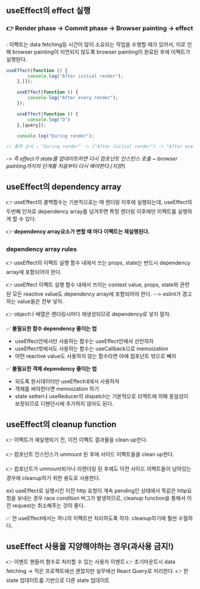 ## useEffect의 effect 실행

### 👉 **Render phase -> Commit phase -> Browser painting -> effect**

: 이펙트는 data fetching등 시간이 많이 소요되는 작업을 수행할 때가 있어서, 이로 인해 browser painting이 지연되지 않도록 browser painting이 완료된 후에 이펙트가 실행된다.

```js
useEffect(function () {
        console.log("After initial render");
    },[]);

    useEffect(function () {
        console.log("After every render");
    });

    useEffect(function () {
        console.log("D")
    },[query]);

    console.log("During render");

// 출력 순서 : "During render" -> ("After initial render") -> "After every render" -> ("D")
```

-> *즉 effect가 state를 업데이트하면 다시 컴포넌트 인스턴스 호출 ~ browser painting까지의 단계를 처음부터 다시 해야한다.(지양!)*

## useEffect의 dependency array

👉 useEffect의 콜백함수는 기본적으로는 매 렌더링 이후에 실행되는데, useEffect의 두번째 인자로 dependency array를 넘겨주면 특정 렌더링 이후에만 이펙트를 실행하게 할 수 있다.

👉 **dependency array요소가 변할 때 마다 이펙트는 재실행된다.**

### dependency array rules

👉 useEffect의 이펙트 실행 함수 내에서 쓰는 props, state는 반드시 dependency array에 포함되어야 한다.

👉 useEffect 이펙트 실행 함수 내에서 쓰이는 context value, props, state와 관련된 모든 reactive value도 dependency array에 포함되어야 한다. --> eslint가 경고하는 value들은 전부 넣자.

👉 object나 배열은 렌더링시마다 재생성되므로 dependency로 넣지 말자.

✅ **불필요한 함수 dependency 줄이는 법**

- useEffect안에서만 사용하는 함수는 useEffect안에서 선언하자
- useEffect밖에서도 사용하는 함수는 useCallback으로 memoization
- 어떤 reactive value도 사용하지 않는 함수라면 아예 컴포넌트 밖으로 빼자

✅ **불필요한 객체 dependency 줄이는 법**

- 되도록 원시데이터만 useEffect내에서 사용하자
- 객체를 써야한다면 memoization 하기
- state setter나 useReducer의 dispatch는 기본적으로 리액트에 의해 동일성이 보장되므로 디펜던시에 추가하지 않아도 된다.

## useEffect의 cleanup function

👉 이펙트가 재실행되기 전, 이전 이펙트 결과물을 clean up한다.

👉 컴포넌트 인스턴스가 unmount 된 후에 사이드 이펙트들을 clean up한다.

👉 컴포넌트가 unmount되거나 리렌더링 된 후에도 이전 사이드 이펙트들이 남아있는 경우에 cleanup하기 위한 용도로 사용한다.

ex) useEffect로 실행시킨 이전 http 요청이 계속 pending인 상태에서 똑같은 http요청을 보내는 경우 race condition 버그가 발생하므로, cleanup function을 통해서 이전 request는 취소해주는 것이 좋다.

✅ 한 useEffect에서는 하나의 이펙트만 처리하도록 하자. cleanup하기에 훨씬 수월하다.

## useEffect 사용을 지양해야하는 경우(과사용 금지!)

👉 이벤트 핸들러 함수로 처리할 수 있는 사용자 이벤트
👉 초기마운트시 data fetching -> 작은 프로젝트에선 괜찮지만 실무에선 React Query로 처리한다.
👉 한 state 업데이트를 기반으로 다른 state 업데이트

